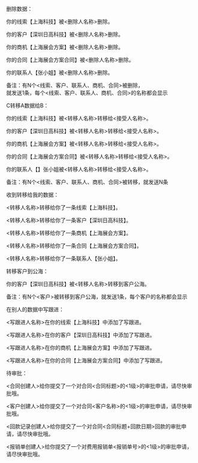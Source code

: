 删除数据：

你的线索【上海科技】被&lt;删除人名称&gt;删除。

你的客户【深圳日高科技】被&lt;删除人名称&gt;删除。

你的商机【上海展会方案】被&lt;删除人名称&gt;删除。

你的合同【上海展会方案合同】被&lt;删除人名称&gt;删除。

你的联系人【张小姐】被&lt;删除人名称&gt;删除。

备注：有N个&lt;线索、客户、联系人、商机、合同&gt;被删除，  
就发送1条，每个&lt;线索、客户、联系人、商机、合同&gt;的名称都会显示

C转移A数据给B：

你的线索【上海科技】被&lt;转移人名称&gt;转移给&lt;接受人名称&gt;。

你的客户【深圳日高科技】被&lt;转移人名称&gt;转移给&lt;接受人名称&gt;。

你的商机【上海展会方案】被&lt;转移人名称&gt;转移给&lt;接受人名称&gt;。

你的合同【上海展会方案合同】被&lt;转移人名称&gt;转移给&lt;接受人名称&gt;。

你的联系人【】张小姐被&lt;转移人名称&gt;转移给&lt;接受人名称&gt;。

备注：有N个&lt;线索、客户、联系人、商机、合同&gt;被转移，就发送N条

收到转移给我的数据：

&lt;转移人名称&gt;转移给你了一条线索【上海科技】。

&lt;转移人名称&gt;转移给你了一条客户【深圳日高科技】。

&lt;转移人名称&gt;转移给你了一条商机【上海展会方案】。

&lt;转移人名称&gt;转移给你了一条合同【上海展会方案合同】。

&lt;转移人名称&gt;转移给你了一条联系人【张小姐】。

转移客户到公海：

你的客户【深圳日高科技】被&lt;转移人名称&gt;转移到客户公海。

备注：有N个&lt;客户&gt;被转移到客户公海，就发送1条，每个客户的名称都会显示

在别人的数据中写跟进：

&lt;写跟进人名称&gt;在你的线索【上海科技】中添加了写跟进。

&lt;写跟进人名称&gt;在你的客户【深圳日高科技】中添加了写跟进。

&lt;写跟进人名称&gt;在你的商机【上海展会方案】中添加了写跟进。

&lt;写跟进人名称&gt;在你的合同【上海展会方案合同】中添加了写跟进。

待审批：

&lt;合同创建人&gt;给你提交了一个对合同&lt;合同标题&gt;的&lt;1级&gt;的审批申请，请尽快审批哦。

&lt;客户创建人&gt;给你提交了一个对合同&lt;客户名称&gt;的&lt;1级&gt;的审批申请，请尽快审批哦。

&lt;回款记录创建人&gt;给你提交了一个对合同&lt;合同标题+回款日期&gt;回款的审批申请，请尽快审批哦。

&lt;报销单创建人&gt;给你提交了一个对费用报销单&lt;报销单号&gt;的&lt;1级&gt;的审批申请，请尽快审批哦。



